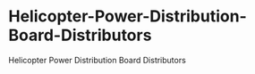 # Helicopter-Power-Distribution-Board-Distributors
Helicopter Power Distribution Board Distributors
